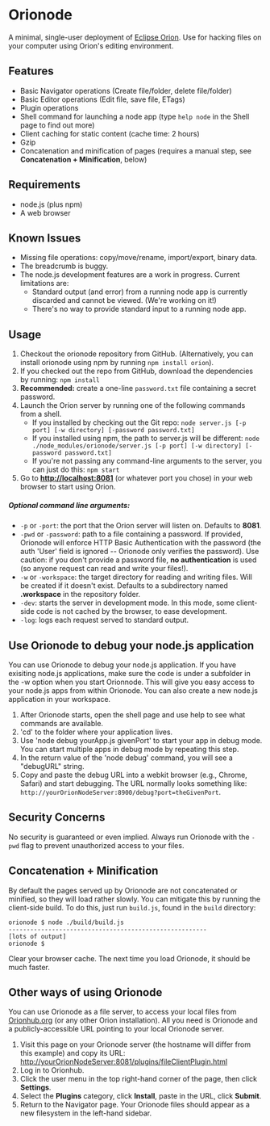 # Orionode
A minimal, single-user deployment of [Eclipse Orion](http://www.eclipse.org/orion/). Use for hacking files on your computer using Orion's editing environment.

## Features
* Basic Navigator operations (Create file/folder, delete file/folder)
* Basic Editor operations (Edit file, save file, ETags)
* Plugin operations
* Shell command for launching a node app (type ```help node``` in the Shell page to find out more)
* Client caching for static content (cache time: 2 hours)
* Gzip
* Concatenation and minification of pages (requires a manual step, see **Concatenation + Minification**, below)

## Requirements
* node.js (plus npm)
* A web browser

## Known Issues
* Missing file operations: copy/move/rename, import/export, binary data.
* The breadcrumb is buggy.
* The node.js development features are a work in progress. Current limitations are:
    * Standard output (and error) from a running node app is currently discarded and cannot be viewed. (We're working on it!)
    * There's no way to provide standard input to a running node app.

## Usage
1. Checkout the orionode repository from GitHub. (Alternatively, you can install orionode using npm by running ```npm install orion```).
2. If you checked out the repo from GitHub, download the dependencies by running:
```npm install```
3. **Recommended:** create a one-line ```password.txt``` file containing a secret password.
4. Launch the Orion server by running one of the following commands from a shell.
	* If you installed by checking out the Git repo:
	```node server.js [-p port] [-w directory] [-password password.txt]```
	* If you installed using npm, the path to server.js will be different:
	```node ./node_modules/orionode/server.js [-p port] [-w directory] [-password password.txt]```
	* If you're not passing any command-line arguments to the server, you can just do this:
	```npm start```
5. Go to **[http://localhost:8081](http://localhost:8081)** (or whatever port you chose) in your web browser to start using Orion.

##### Optional command line arguments:
* ```-p``` or ```-port```: the port that the Orion server will listen on. Defaults to **8081**.
* ```-pwd``` or ```-password```: path to a file containing a password. If provided, Orionode will enforce HTTP Basic Authentication 
with the password (the auth 'User' field is ignored -- Orionode only verifies the password). Use caution: if you don't provide a password
file, **no authentication** is used (so anyone request can read and write your files!).
* ```-w``` or ```-workspace```: the target directory for reading and writing files. Will be created if it doesn't exist. Defaults to a subdirectory 
named **.workspace** in the repository folder.
* ```-dev```: starts the server in development mode. In this mode, some client-side code is not cached by the browser, to ease development.
* ```-log```: logs each request served to standard output.


## Use Orionode to debug your node.js application
You can use Orionode to debug your node.js application. If you have exisiting node.js applications, make sure the code is under a subfolder in the -w option when you start Orionnode. This will give you easy access to your node.js apps from within Orionode.
You can also create a new node.js application in your workspace.

1. After Orionode starts, open the shell page and use help to see what commands are available.
2. 'cd' to the folder where your application lives.
3. Use 'node debug yourApp.js givenPort' to start your app in debug mode. You can start multiple apps in debug mode by repeating this step.
4. In the return value of the 'node debug' command, you will see a "debugURL" string.
5. Copy and paste the debug URL into a webkit browser (e.g., Chrome, Safari) and start debugging. The URL normally looks something like: ```http://yourOrionNodeServer:8900/debug?port=theGivenPort```.

## Security Concerns
No security is guaranteed or even implied. Always run Orionode with the ```-pwd``` flag to prevent unauthorized access to your files.

## Concatenation + Minification
By default the pages served up by Orionode are not concatenated or minified, so they will load rather slowly.
You can mitigate this by running the client-side build. To do this, just run ```build.js```, found in the ```build``` directory:

    orionode $ node ./build/build.js
    -------------------------------------------------------
    [lots of output]
    orionode $

Clear your browser cache. The next time you load Orionode, it should be much faster.

## Other ways of using Orionode
You can use Orionode as a file server, to access your local files from [Orionhub.org](http://www.orionhub.org/) (or any other Orion installation). All you need is 
Orionode and a publicly-accessible URL pointing to your local Orionode server.

1. Visit this page on your Orionode server (the hostname will differ from this example) and copy its URL:
[http://yourOrionNodeServer:8081/plugins/fileClientPlugin.html](http://yourOrionNodeServer:8081/plugins/fileClientPlugin.html)
2. Log in to Orionhub.
3. Click the user menu in the top right-hand corner of the page, then click **Settings**.
4. Select the **Plugins** category, click **Install**, paste in the URL, click **Submit**.
5. Return to the Navigator page. Your Orionode files should appear as a new filesystem in the left-hand sidebar.
